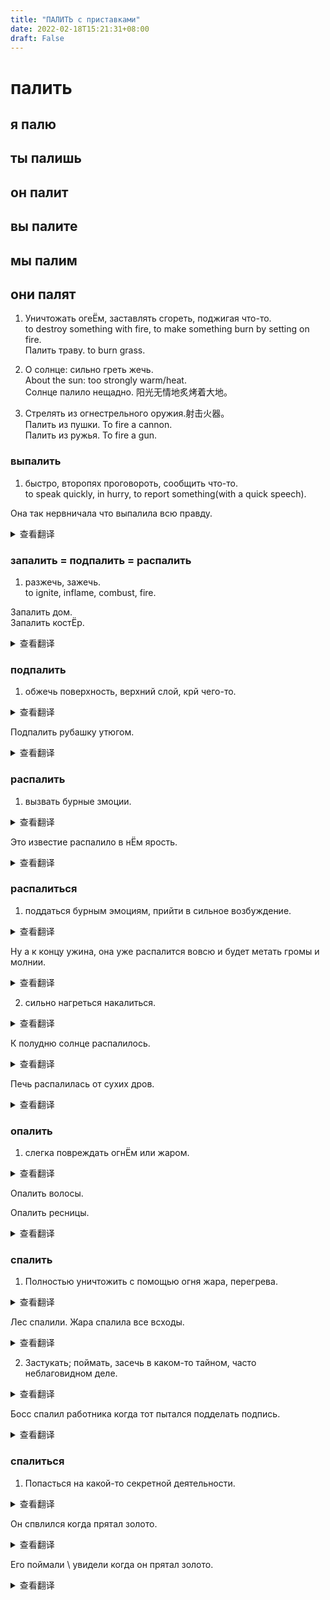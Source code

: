 ```yaml
---
title: "ПАЛИТЬ с приставками"
date: 2022-02-18T15:21:31+08:00
draft: False
---
```

# палить   
## я палю    
## ты палишь  
## он палит  
## вы палите  
## мы палим  
## они палят  
1. Уничтожать огеЁм, заставлять сгореть, поджигая что-то.  
to destroy something with fire, to make something burn by setting on fire.   
Палить траву. to burn grass.  

2. О солнце: сильно греть жечь.    
    About the sun: too strongly warm/heat.  
Солнце палило нещадно. 阳光无情地炙烤着大地。  

3. Стрелять из огнестрельного оружия.射击火器。    
Палить из пушки. To fire a cannon.    
Палить из ружья. To fire a gun.    

### выпалить  
1. быстро, второпях проговороть, сообщить что-то.    
to speak quickly, in hurry, to report something(with a quick speech).    

Она так нервничала что выпалила всю правду.   
<details>    
 <summary>查看翻译</summary>  
 <pre><code>她是那么的紧张，以至于说出了所有真相。</code></pre>  
</details>  

### запалить = подпалить = распалить  
1. разжечь, зажечь.    
to ignite, inflame, combust, fire.  

Запалить дом.    
Запалить костЁр.  
<details>  
 <summary>查看翻译</summary>  
 <pre><code>点燃火</code></pre>  
</details>

### подпалить  
1. обжечь поверхность, верхний слой, крй чего-то.  
<details>  
 <summary>查看翻译</summary>  
 <pre><code>to burn the surface, the top layer, the edge of something.</code></pre>  
</details>

Подпалить рубашку утюгом.  
<details>  
 <summary>查看翻译</summary>  
 <pre><code>用铁烫衣服。（烫衣服）</code></pre>  
</details>

### распалить
1. вызвать бурные змоции.  
<details>  
 <summary>查看翻译</summary>  
 <pre><code>to evoke/cause violent emotions.</code></pre>  
</details>

Это известие распалило в нЁм ярость.  
<details>  
 <summary>查看翻译</summary>  
 <pre><code>这个消息点燃了他的怒火。</code></pre>  
</details>

### распалиться  
1. поддаться бурным эмоциям, прийти в сильное возбуждение.  
<details>  
 <summary>查看翻译</summary>  
 <pre><code>屈服于剧烈的情绪，变得非常兴奋。</code></pre>  
</details>

Ну а к концу ужина, она уже распалится вовсю и будет метать громы и молнии.  
<details>  
 <summary>查看翻译</summary>  
 <pre><code>晚饭结束时，她已经火力全开，将要投掷雷霆般的怒火。</code></pre>  
</details>

2. сильно нагреться накалиться.  
<details>  
 <summary>查看翻译</summary>  
 <pre><code>变得非常热。</code></pre>  
</details>

К полудню солнце распалилось.
<details>  
 <summary>查看翻译</summary>  
 <pre><code>中午的时候，太阳非常的热。</code></pre>  
</details>

Печь распалилась от сухих дров.
<details>  
 <summary>查看翻译</summary>  
 <pre><code>火炉上熊熊燃烧的火来自于干柴。</code></pre>  
</details>


### опалить  
1. слегка повреждать огнЁм или жаром.
<details>  
 <summary>查看翻译</summary>  
 <pre><code>因火或热而略有损坏</code></pre>  
</details>

Опалить волосы.

Опалить ресницы.
<details>  
 <summary>查看翻译</summary>  
 <pre><code>睫毛被火稍微烧焦了。</code></pre>  
</details>

### спалить 
1. Полностью уничтожить с помощью огня жара, перегрева.
<details>  
 <summary>查看翻译</summary>  
 <pre><code>用很大的火去完全摧毁一个东西。</code></pre>  
</details>

Лес спалили.
Жара спалила все всходы.
<details>  
 <summary>查看翻译</summary>  
 <pre><code>干燥把所有的幼苗枯死了。</code></pre>  
</details>

2. Застукать; поймать, засечь в каком-то тайном, часто неблаговидном деле.
<details>  
 <summary>查看翻译</summary>  
 <pre><code>被抓；被抓，在一些秘密的、往往是不光彩的行为中被抓。</code></pre>  
</details>

Босс спалил работника когда тот пытался подделать подпись.
<details>  
 <summary>查看翻译</summary>  
 <pre><code>当一名雇员试图伪造签名时，老板抓住了他。</code></pre>  
</details>

### спалиться
1. Попасться на какой-то секретной деятельности.
<details>  
 <summary>查看翻译</summary>  
 <pre><code>在从事秘密活动的时候被抓。</code></pre>  
</details>

Он спвлился когда прятал золото.
<details>  
 <summary>查看翻译</summary>  
 <pre><code>他由于私藏金子而被抓。</code></pre>  
</details>

Его поймали \ увидели когда он прятал золото.
<details>  
 <summary>查看翻译</summary>  
 <pre><code>他在藏匿黄金时被抓。</code></pre>  
</details>





















